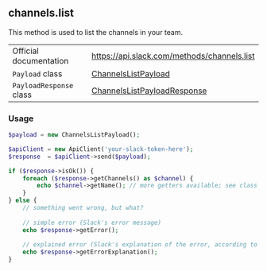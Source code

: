 ## channels.list

This method is used to list the channels in your team.

| | |
|-------------------------|-------------------------------------------------------------------------------------------------------------------------------------------|
| Official documentation  | https://api.slack.com/methods/channels.list                                                                                              |
| `Payload` class         | [ChannelsListPayload](https://github.com/displayce/slack/blob/master/src/CL/Slack/Payload/ChannelsListPayload.php)                     |
| `PayloadResponse` class | [ChannelsListPayloadResponse](https://github.com/displayce/slack/blob/master/src/CL/Slack/Payload/ChannelsListPayloadResponse.php)     |


### Usage

```php
$payload = new ChannelsListPayload();

$apiClient = new ApiClient('your-slack-token-here');
$response  = $apiClient->send($payload);

if ($response->isOk()) {
    foreach ($response->getChannels() as $channel) {
        echo $channel->getName(); // more getters available; see class itself
    }
} else {
    // something went wrong, but what?
    
    // simple error (Slack's error message)
    echo $response->getError();
    
    // explained error (Slack's explanation of the error, according to the documentation)
    echo $response->getErrorExplanation();
}
```
